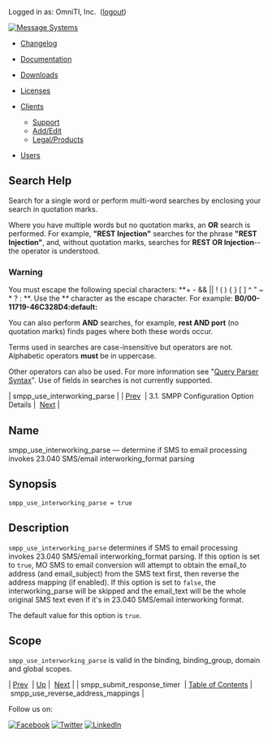 Logged in as: OmniTI, Inc.  ([logout](https://support.messagesystems.com/logout.php))

[![Message Systems](https://support.messagesystems.com/images/ms-white205.png)](https://support.messagesystems.com/start.php) 

*   [Changelog](https://support.messagesystems.com/start.php?show=changelog)
*   [Documentation](https://support.messagesystems.com/docs/)
*   [Downloads](https://support.messagesystems.com/start.php)

*   [Licenses](https://support.messagesystems.com/license_summary.php)
*   <a href="">Clients</a>
    *   [Support](https://support.messagesystems.com/cs.php)
    *   [Add/Edit](https://support.messagesystems.com/edit_client.php)
    *   [Legal/Products](https://support.messagesystems.com/edit_products.php)
*   [Users](https://support.messagesystems.com/edit_customer.php)

## Search Help

Search for a single word or perform multi-word searches by enclosing your search in quotation marks.

Where you have multiple words but no quotation marks, an **OR** search is performed. For example, **"REST Injection"** searches for the phrase **"REST Injection"**, and, without quotation marks, searches for **REST OR Injection**--the operator is understood.

### Warning

You must escape the following special characters: **+ - && || ! ( ) { } [ ] ^ " ~ * ? : \**. Use the **\** character as the escape character. For example: **B0/00-11719-46C328D4\:default\:**

You can also perform **AND** searches, for example, **rest AND port** (no quotation marks) finds pages where both these words occur.

Terms used in searches are case-insensitive but operators are not. Alphabetic operators **must** be in uppercase.

Other operators can also be used. For more information see "[Query Parser Syntax](https://lucene.apache.org/core/old_versioned_docs/versions/3_0_0/queryparsersyntax.html)". Use of fields in searches is not currently supported.

| smpp_use_interworking_parse |
| [Prev](mobility.conf.smpp_submit_response_timer.php)  | 3.1. SMPP Configuration Option Details |  [Next](mobility.conf.smpp_use_reverse_address_mappings.php) |

<a name="mobility.conf.smpp_use_interworking_parse"></a>
## Name

smpp_use_interworking_parse — determine if SMS to email processing invokes 23.040 SMS/email interworking_format parsing

## Synopsis

`smpp_use_interworking_parse = true`

<a name="idp2220944"></a>
## Description

`smpp_use_interworking_parse` determines if SMS to email processing invokes 23.040 SMS/email interworking_format parsing. If this option is set to `true`, MO SMS to email conversion will attempt to obtain the email_to address (and email_subject) from the SMS text first, then reverse the address mapping (if enabled). If this option is set to `false`, the interworking_parse will be skipped and the email_text will be the whole original SMS text even if it's in 23.040 SMS/email interworking format.

The default value for this option is `true`.

<a name="idp2225440"></a>
## Scope

`smpp_use_interworking_parse` is valid in the binding, binding_group, domain and global scopes.

| [Prev](mobility.conf.smpp_submit_response_timer.php)  | [Up](mobility.smpp.options.php#mobility.conf) |  [Next](mobility.conf.smpp_use_reverse_address_mappings.php) |
| smpp_submit_response_timer  | [Table of Contents](index.php) |  smpp_use_reverse_address_mappings |

Follow us on:

[![Facebook](https://support.messagesystems.com/images/icon-facebook.png)](http://www.facebook.com/messagesystems) [![Twitter](https://support.messagesystems.com/images/icon-twitter.png)](http://twitter.com/#!/MessageSystems) [![LinkedIn](https://support.messagesystems.com/images/icon-linkedin.png)](http://www.linkedin.com/company/message-systems)